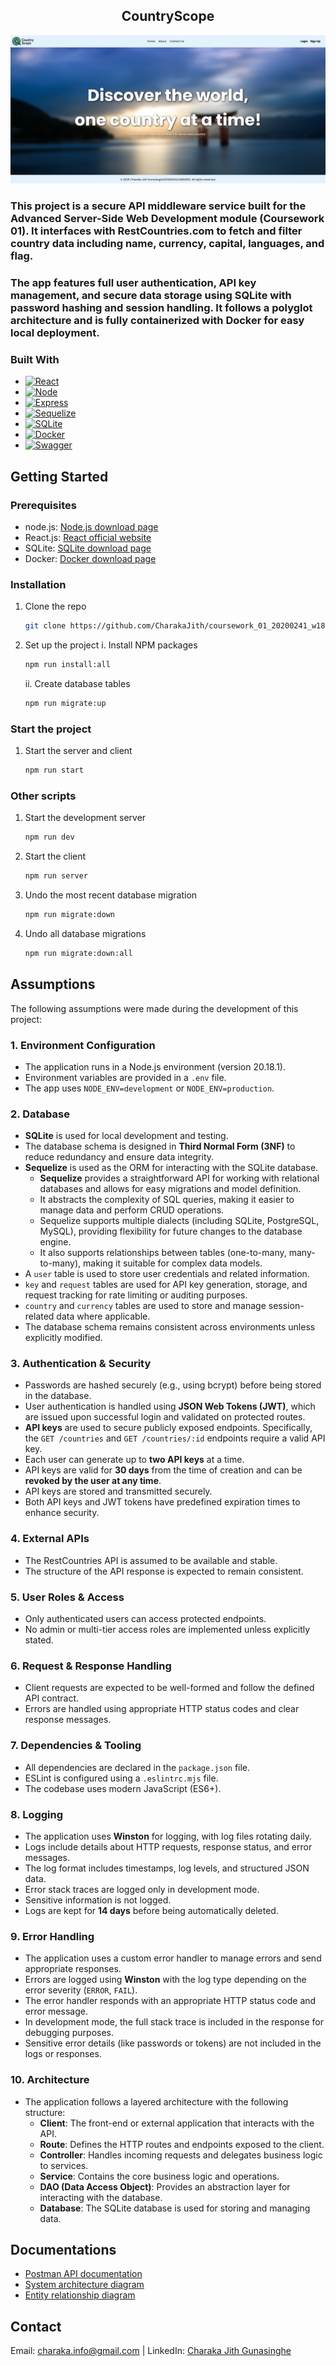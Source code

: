 <div align="center">
  <h2 ="center">CountryScope</h2>
</div>

![Home page](./client/src//assets/images/screenshot.png)

### This project is a secure API middleware service built for the Advanced Server-Side Web Development module (Coursework 01). It interfaces with RestCountries.com to fetch and filter country data including name, currency, capital, languages, and flag.

### The app features full user authentication, API key management, and secure data storage using SQLite with password hashing and session handling. It follows a polyglot architecture and is fully containerized with Docker for easy local deployment.

### Built With

- [![React][React.js]][React-url]
- [![Node][Node.js]][Node-url]
- [![Express][Express.js]][Express.js-url]
- [![Sequelize][Sequelize]][Sequelize-url]
- [![SQLite][SQLite]][SQLite-url]
- [![Docker][Docker]][Docker-url]
- [![Swagger][Swagger]][Swagger-url]

## Getting Started

### Prerequisites

- node.js: [Node.js download page](https://nodejs.org/en/download)
- React.js: [React official website](https://reactjs.org/)
- SQLite: [SQLite download page](https://www.sqlite.org/download.html)
- Docker: [Docker download page](https://www.docker.com/products/docker-desktop/)

### Installation

1. Clone the repo
   ```bash
   git clone https://github.com/CharakaJith/coursework_01_20200241_w1810001.git
   ```
2. Set up the project
   i. Install NPM packages
   ```bash
   npm run install:all
   ```
   ii. Create database tables
   ```bash
   npm run migrate:up
   ```

### Start the project

1. Start the server and client
   ```bash
   npm run start
   ```

### Other scripts

1. Start the development server
   ```bash
   npm run dev
   ```
2. Start the client
   ```bash
   npm run server
   ```
3. Undo the most recent database migration
   ```bash
   npm run migrate:down
   ```
4. Undo all database migrations
   ```bash
   npm run migrate:down:all
   ```

## Assumptions

The following assumptions were made during the development of this project:

### 1. Environment Configuration

- The application runs in a Node.js environment (version 20.18.1).
- Environment variables are provided in a `.env` file.
- The app uses `NODE_ENV=development` or `NODE_ENV=production`.

### 2. Database

- **SQLite** is used for local development and testing.
- The database schema is designed in **Third Normal Form (3NF)** to reduce redundancy and ensure data integrity.
- **Sequelize** is used as the ORM for interacting with the SQLite database.
  - **Sequelize** provides a straightforward API for working with relational databases and allows for easy migrations and model definition.
  - It abstracts the complexity of SQL queries, making it easier to manage data and perform CRUD operations.
  - Sequelize supports multiple dialects (including SQLite, PostgreSQL, MySQL), providing flexibility for future changes to the database engine.
  - It also supports relationships between tables (one-to-many, many-to-many), making it suitable for complex data models.
- A `user` table is used to store user credentials and related information.
- `key` and `request` tables are used for API key generation, storage, and request tracking for rate limiting or auditing purposes.
- `country` and `currency` tables are used to store and manage session-related data where applicable.
- The database schema remains consistent across environments unless explicitly modified.

### 3. Authentication & Security

- Passwords are hashed securely (e.g., using bcrypt) before being stored in the database.
- User authentication is handled using **JSON Web Tokens (JWT)**, which are issued upon successful login and validated on protected routes.
- **API keys** are used to secure publicly exposed endpoints. Specifically, the `GET /countries` and `GET /countries/:id` endpoints require a valid API key.
- Each user can generate up to **two API keys** at a time.
- API keys are valid for **30 days** from the time of creation and can be **revoked by the user at any time**.
- API keys are stored and transmitted securely.
- Both API keys and JWT tokens have predefined expiration times to enhance security.

### 4. External APIs

- The RestCountries API is assumed to be available and stable.
- The structure of the API response is expected to remain consistent.

### 5. User Roles & Access

- Only authenticated users can access protected endpoints.
- No admin or multi-tier access roles are implemented unless explicitly stated.

### 6. Request & Response Handling

- Client requests are expected to be well-formed and follow the defined API contract.
- Errors are handled using appropriate HTTP status codes and clear response messages.

### 7. Dependencies & Tooling

- All dependencies are declared in the `package.json` file.
- ESLint is configured using a `.eslintrc.mjs` file.
- The codebase uses modern JavaScript (ES6+).

### 8. Logging

- The application uses **Winston** for logging, with log files rotating daily.
- Logs include details about HTTP requests, response status, and error messages.
- The log format includes timestamps, log levels, and structured JSON data.
- Error stack traces are logged only in development mode.
- Sensitive information is not logged.
- Logs are kept for **14 days** before being automatically deleted.

### 9. Error Handling

- The application uses a custom error handler to manage errors and send appropriate responses.
- Errors are logged using **Winston** with the log type depending on the error severity (`ERROR`, `FAIL`).
- The error handler responds with an appropriate HTTP status code and error message.
- In development mode, the full stack trace is included in the response for debugging purposes.
- Sensitive error details (like passwords or tokens) are not included in the logs or responses.

### 10. Architecture

- The application follows a layered architecture with the following structure:
  - **Client**: The front-end or external application that interacts with the API.
  - **Route**: Defines the HTTP routes and endpoints exposed to the client.
  - **Controller**: Handles incoming requests and delegates business logic to services.
  - **Service**: Contains the core business logic and operations.
  - **DAO (Data Access Object)**: Provides an abstraction layer for interacting with the database.
  - **Database**: The SQLite database is used for storing and managing data.

## Documentations

- [Postman API documentation](https://documenter.getpostman.com/view/28014836/2sB2ca7KxT)
- [System architecture diagram](https://lucid.app/lucidchart/2a483b63-3440-4489-8897-0be2bec5e6c0/edit?viewport_loc=-692%2C75%2C4037%2C1876%2C0_0&invitationId=inv_a37d0cd7-3207-4b11-aff4-4d38cec92698)
- [Entity relationship diagram](https://lucid.app/lucidchart/7f8a2968-8a84-4d4a-bd8a-6f496e6089f5/edit?viewport_loc=-518%2C203%2C2992%2C1391%2C0_0&invitationId=inv_c9636f5d-29ab-4624-bd44-f04850d3bada)

## Contact

Email: [charaka.info@gmail.com](mailto:charaka.info@gmail.com) | LinkedIn: [Charaka Jith Gunasinghe](https://www.linkedin.com/in/charaka-gunasinghe-6742861b9/)

<!-- MARKDOWN LINKS & IMAGES -->

[React.js]: https://img.shields.io/badge/React-20232A?style=for-the-badge&logo=react&logoColor=61DAFB
[React-url]: https://reactjs.org/
[Node.js]: https://img.shields.io/badge/Node.js-12A952?style=for-the-badge&logo=node.js&logoColor=white
[Node-url]: https://nodejs.org/en
[Express.js]: https://img.shields.io/badge/Express.js-000000?style=for-the-badge&logo=express&logoColor=white
[Express.js-url]: https://expressjs.com/
[SQLite]: https://img.shields.io/badge/SQLite-003B57?style=for-the-badge&logo=sqlite&logoColor=white
[SQLite-url]: https://sqlite.org/download.html
[Docker]: https://img.shields.io/badge/Docker-2496ED?style=for-the-badge&logo=docker&logoColor=white
[Docker-url]: https://www.docker.com/
[Swagger]: https://img.shields.io/badge/Swagger-85EA2D?style=for-the-badge&logo=swagger&logoColor=black
[Swagger-url]: https://swagger.io/
[Sequelize]: https://img.shields.io/badge/Sequelize-52B0E7?style=for-the-badge&logo=sequelize&logoColor=white
[Sequelize-url]: https://sequelize.org/
